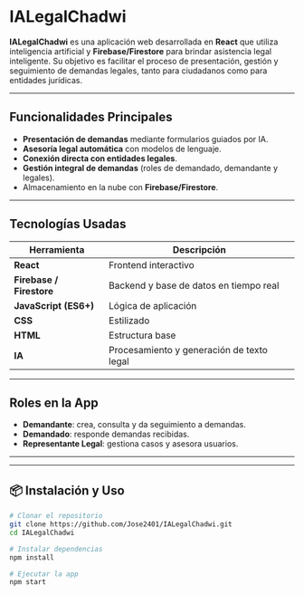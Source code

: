 # IALegalChadwi

**IALegalChadwi** es una aplicación web desarrollada en **React** que utiliza inteligencia artificial y **Firebase/Firestore** para brindar asistencia legal inteligente. Su objetivo es facilitar el proceso de presentación, gestión y seguimiento de demandas legales, tanto para ciudadanos como para entidades jurídicas.

---

## Funcionalidades Principales

- **Presentación de demandas** mediante formularios guiados por IA.
- **Asesoría legal automática** con modelos de lenguaje.
- **Conexión directa con entidades legales**.
- **Gestión integral de demandas** (roles de demandado, demandante y legales).
- Almacenamiento en la nube con **Firebase/Firestore**.

---

## Tecnologías Usadas

| Herramienta | Descripción |
|-------------|-------------|
| **React** | Frontend interactivo |
| **Firebase / Firestore** | Backend y base de datos en tiempo real |
| **JavaScript (ES6+)** | Lógica de aplicación |
| **CSS** | Estilizado |
| **HTML** | Estructura base |
| **IA** | Procesamiento y generación de texto legal |

---

## Roles en la App

- **Demandante**: crea, consulta y da seguimiento a demandas.
- **Demandado**: responde demandas recibidas.
- **Representante Legal**: gestiona casos y asesora usuarios.

---


---

## 📦 Instalación y Uso

```bash
# Clonar el repositorio
git clone https://github.com/Jose2401/IALegalChadwi.git
cd IALegalChadwi

# Instalar dependencias
npm install

# Ejecutar la app
npm start

